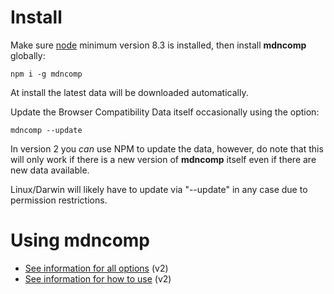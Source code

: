 
Install
=======

Make sure [node](https://nodejs.org/en/) minimum version 8.3 is installed, then
install **mdncomp** globally:

    npm i -g mdncomp

At install the latest data will be downloaded automatically.
 
Update the Browser Compatibility Data itself occasionally using the option:

    mdncomp --update

In version 2 you *can* use NPM to update the data, however, do note that this 
will only work if there is a new version of **mdncomp** itself even if there 
are new data available.

Linux/Darwin will likely have to update via "--update" in any case due to 
permission restrictions.


Using mdncomp
=============

- [See information for all options](./Options.md) (v2)
- [See information for how to use](./Using.md) (v2)
